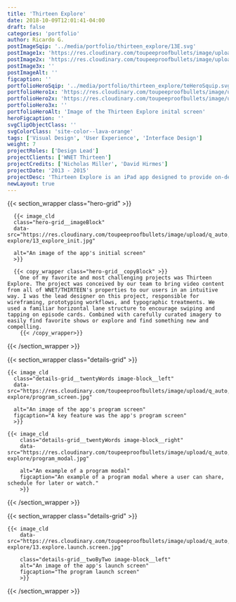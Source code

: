 ```yaml
---
title: 'Thirteen Explore'
date: 2018-10-09T12:01:41-04:00
draft: false
categories: 'portfolio'
author: Ricardo G.
postImageSqip: '../media/portfolio/thirteen_explore/13E.svg'
postImage1x: 'https://res.cloudinary.com/toupeeproofbullets/image/upload/t_hp_portfolio/v1549730983/thirteen-explore/13_explore_init.jpg'
postImage2x: 'https://res.cloudinary.com/toupeeproofbullets/image/upload/t_hp_portfolio_2x/v1549730983/thirteen-explore/13_explore_init.jpg'
postImage3x: ''
postImageAlt: ''
figcaption: ''
portfolioHeroSqip: '../media/portfolio/thirteen_explore/teHeroSquip.svg'
portfolioHero1x: 'https://res.cloudinary.com/toupeeproofbullets/image/upload/t_portfolio_hero_16_9/v1549730983/thirteen-explore/13_explore_init.jpg'
portfolioHero2x: 'https://res.cloudinary.com/toupeeproofbullets/image/upload/t_portfolio_hero_2x/v1549730983/thirteen-explore/13_explore_init.jpg'
portfolioHero3x: ''
portfolioHeroAlt: 'Image of the Thirteen Explore inital screen'
heroFigcaption: ''
svgClipObjectClass: ''
svgColorClass: 'site-color--lava-orange'
tags: ['Visual Design', 'User Experience', 'Interface Design']
weight: 7
projectRoles: ['Design Lead']
projectClients: ['WNET Thirteen']
projectCredits: ['Nicholas Miller', 'David Hirmes']
projectDate: '2013 - 2015'
projectDesc: 'Thirteen Explore is an iPad app designed to provide on-demand PBS content to users via a simple horizontal lane style interface.'
newLayout: true
---
```


{{< section_wrapper class="hero-grid" >}}

      {{< image_cld
      class="hero-grid__imageBlock"
      data-src="https://res.cloudinary.com/toupeeproofbullets/image/upload/q_auto,w_auto,t_portfolio_hero_16_9,f_auto/v1549730983/thirteen-explore/13_explore_init.jpg"
      
      alt="An image of the app's initial screen"
      >}}

      {{< copy_wrapper class="hero-grid__copyBlock" >}}
        One of my favorite and most challenging projects was Thirteen Explore. The project was conceived by our team to bring video content from all of WNET/THIRTEEN's properties to our users in an intuitive way. I was the lead designer on this project, responsible for wireframing, prototyping workflows, and typographic treatments. We used a familiar horizontal lane structure to encourage swiping and tapping on episode cards. Combined with carefully curated imagery to easily find favorite shows or explore and find something new and compelling.
        {{< /copy_wrapper>}}

   {{< /section_wrapper >}}

{{< section_wrapper class="details-grid" >}}

    {{< image_cld
      class="details-grid__twentyWords image-block__left"
      data-src="https://res.cloudinary.com/toupeeproofbullets/image/upload/q_auto,w_auto,c_scale,f_auto/v1549730985/thirteen-explore/program_screen.jpg"
      
      alt="An image of the app's program screen"
      figcaption="A key feature was the app's program screen"
      >}}

    {{< image_cld
        class="details-grid__twentyWords image-block__right"
        data-src="https://res.cloudinary.com/toupeeproofbullets/image/upload/q_auto,w_auto,c_scale,f_auto/v1549730984/thirteen-explore/program_modal.jpg"
        
        alt="An example of a program modal"
        figcaption="An example of a program modal where a user can share, schedule for later or watch."
        >}}

{{< /section_wrapper >}}
  
{{< section_wrapper class="details-grid" >}}

    {{< image_cld
        data-src="https://res.cloudinary.com/toupeeproofbullets/image/upload/q_auto,w_auto,c_scale,f_auto/v1549754554/thirteen-explore/13.explore.launch.screen.jpg"
        
        class="details-grid__twoByTwo image-block__left"
        alt="An image of the app's launch screen"
        figcaption="The program launch screen"
        >}}

{{< /section_wrapper >}}
